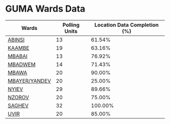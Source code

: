 
# GUMA Wards Data

| Wards | Polling Units | Location Data Completion (%) |
| ---- | ----- | ------- |
| [ABINSI](./wards/1444-abinsi) | 13 | 61.54% |
| [KAAMBE](./wards/1445-kaambe) | 19 | 63.16% |
| [MBABAI](./wards/1446-mbabai) | 13 | 76.92% |
| [MBADWEM](./wards/1447-mbadwem) | 14 | 71.43% |
| [MBAWA](./wards/1448-mbawa) | 20 | 90.00% |
| [MBAYER/YANDEV](./wards/1449-mbayer/yandev) | 20 | 25.00% |
| [NYIEV](./wards/1450-nyiev) | 29 | 89.66% |
| [NZOROV](./wards/1451-nzorov) | 20 | 75.00% |
| [SAGHEV](./wards/1452-saghev) | 32 | 100.00% |
| [UVIR](./wards/1453-uvir) | 20 | 85.00% |




